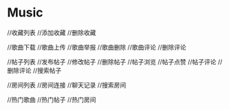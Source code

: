 # Music
//收藏列表
//添加收藏
//删除收藏

//歌曲下载
//歌曲上传
//歌曲举报
//歌曲删除
//歌曲评论
//删除评论
	
//帖子列表
//发布帖子
//修改帖子
//删除帖子
//帖子浏览
//帖子点赞
//帖子评论
//删除评论
//搜索帖子
	
//房间列表
//房间连接
//聊天记录
//搜索房间
	
//热门歌曲
//热门帖子
//热门房间
